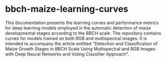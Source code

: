 # bbch-maize-learning-curves
This documentation presents the learning curves and performance metrics for deep learning models employed in the automatic detection of maize developmental stages according to the BBCH scale. The repository contains curves for models trained on both RGB and multispectral images.
It is intended to accompany the article entitled "Detection and Classification of Maize Growth Stages in BBCH Scale Using Multispectral and RGB Images with Deep Neural Networks and Voting Classifier Approach".
